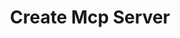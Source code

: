 ---
created: '2025-09-16T15:05:15.654486'
modified: '2025-09-16T15:05:15.654494'
ship_factor: 5
subtype: mcp-instructions
tags: []
title: Create Mcp Server
type: general
version: 1
---